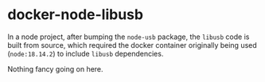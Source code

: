 # docker-node-libusb

In a node project, after bumping the `node-usb` package, the `libusb` code is built from source, which required the docker container originally being used (`node:18.14.2`) to include `libusb` dependencies.

Nothing fancy going on here.
